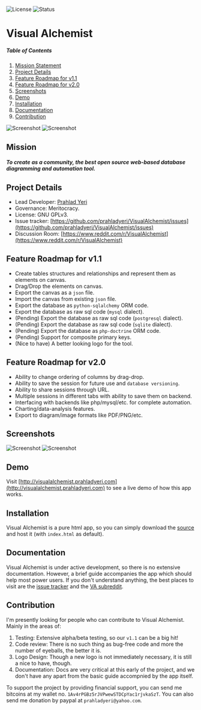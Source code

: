 ![License](https://img.shields.io/badge/license-GPL-blue.svg)
![Status](https://img.shields.io/badge/status-stable-brightgreen.svg)


# Visual Alchemist

##### Table of Contents

1. [Mission Statement](#mission)
2. [Project Details](#project-details)
3. [Feature Roadmap for v1.1](#feature-roadmap-for-v11)
4. [Feature Roadmap for v2.0](#feature-roadmap-for-v20)
5. [Screenshots](#screenshots)
6. [Demo](#demo)
7. [Installation](#installation)
8. [Documentation](#documentation)
9. [Contribution](#contribution)

![Screenshot](https://github.com/prahladyeri/valchemist/raw/master/img/screenRelation.png)
![Screenshot](https://github.com/prahladyeri/valchemist/raw/master/img/screenTablet.jpg)

## Mission

##### To create as a community, the best open source web-based database diagramming and automation tool.

## Project Details

- Lead Developer: [Prahlad Yeri](https://github.com/prahladyeri)
- Governance: Meritocracy.
- License: GNU GPLv3.
- Issue tracker: [https://github.com/prahladyeri/VisualAlchemist/issues](https://github.com/prahladyeri/VisualAlchemist/issues)
- Discussion Room: [https://www.reddit.com/r/VisualAlchemist](https://www.reddit.com/r/VisualAlchemist)

## Feature Roadmap for v1.1

- Create tables structures and relationships and represent them as elements on canvas.
- Drag/Drop the elements on canvas.
- Export the canvas as a `json` file.
- Import the canvas from existing `json` file.
- Export the database as `python-sqlalchemy` ORM code.
- Export the database as raw sql code (`mysql` dialect).
- (Pending) Export the database as raw sql code (`postgresql` dialect).
- (Pending) Export the database as raw sql code (`sqlite` dialect).
- (Pending) Export the database as `php-doctrine` ORM code.
- (Pending) Support for composite primary keys.
- (Nice to have) A better looking logo for the tool.

## Feature Roadmap for v2.0

- Ability to change ordering of columns by drag-drop.
- Ability to save the session for future use and `database versioning`.
- Ability to share sessions through URL.
- Multiple sessions in different tabs with ability to save them on backend.
- Interfacing with backends like php/mysql/etc. for complete automation.
- Charting/data-analysis features.
- Export to diagram/image formats like PDF/PNG/etc.

## Screenshots

![Screenshot](https://github.com/prahladyeri/valchemist/raw/master/img/screenRelation.png)
![Screenshot](https://github.com/prahladyeri/valchemist/raw/master/img/screenAddTable.png)

## Demo

Visit [http://visualalchemist.prahladyeri.com](http://visualalchemist.prahladyeri.com) to see a live demo of how this app works.

## Installation

Visual Alchemist is a pure html app, so you can simply download the [source](https://github.com/prahladyeri/VisualAlchemist/archive/master.zip) and host it (with `index.html` as default).

## Documentation

Visual Alchemist is under active development, so there is no extensive documentation. However, a brief guide accompanies the app which should help most power users. If you don't understand anything, the best places to visit are the [issue tracker](https://github.com/prahladyeri/VisualAlchemist/issues) and the [VA subreddit](https://www.reddit.com/r/VisualAlchemist).

## Contribution

I'm presently looking for people who can contribute to Visual Alchemist. Mainly in the areas of:

1. Testing: Extensive alpha/beta testing, so our `v1.1` can be a big hit!
2. Code review: There is no such thing as bug-free code and more the number of eyeballs, the better it is.
3. Logo Design: Though a new logo is not immediately necessary, it is still a nice to have, though.
4. Documentation: Docs are very critical at this early of the project, and we don't have any apart from the basic guide accompnied by the app itself.

To support the project by providing financial support, you can send me bitcoins at my wallet no. `1Av4rPGBz5rJVPwewSTDCpYac1rjvkaSzT`. You can also send me donation by paypal at `prahladyeri@yahoo.com`.
